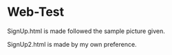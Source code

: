 # Web-Test

SignUp.html is made followed the sample picture given.

SignUp2.html is made by my own preference.

